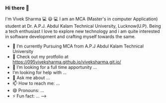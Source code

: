 ### Hi there 👋
I'm Vivek Sharma
💻 😃 💻
I am an MCA (Master's in computer Application) student at Dr. A.P.J. Abdul Kalam Technical University, Lucknow(U.P). Being a tech enthusiast I love to explore new technology and i am quite interested in software development and crafting myself towards the same.



- 🔭 I’m currently Pursuing MCA from A.P.J Abdul Kalam Technical University
- 🌱 Check out my protfolio at https://095viveksharma.github.io/viveksharma.git.io/
- 🤔 I’m looking for a full time apportunity ...
-  I’m looking for help with ...
- 💬 Ask me about ...
- 📫 How to reach me: ...
- 😄 Pronouns: ...
- ⚡ Fun fact: ...
-->
